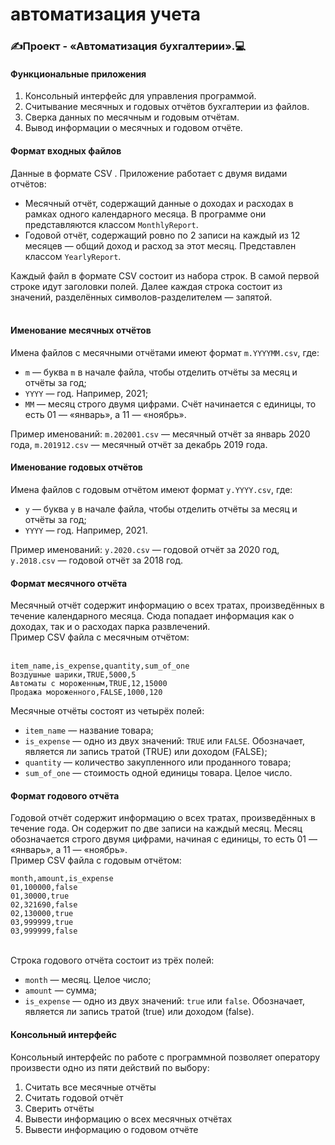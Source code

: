 # автоматизация учета

<h3 class="paragraph">✍Проект - «Автоматизация бухгалтерии».💻</h3>
<h4>Функциональные приложения</h4>
<ol start="1">
<li>Консольный интерфейс для управления программой.</li>
<li>Считывание месячных и годовых отчётов бухгалтерии из файлов.</li>
<li>Сверка данных по месячным и годовым отчётам.</li>
<li>Вывод информации о месячных и годовом отчёте.</li>
</ol>
<h4>Формат входных файлов</h4>
<div class="paragraph">Данные в формате CSV . Приложение работает с двумя видами отчётов:</div>
<ul>
<li>Месячный отчёт, содержащий данные о доходах и расходах в рамках одного календарного месяца. В программе они представляются классом <code class="code-inline code-inline_theme_light">MonthlyReport</code>.</li>
<li>Годовой отчёт, содержащий ровно по 2 записи на каждый из 12 месяцев &mdash; общий доход и расход за этот месяц. Представлен классом <code class="code-inline code-inline_theme_light">YearlyReport</code>.</li>
</ul>
<div class="paragraph">Каждый файл в формате CSV состоит из набора строк. В самой первой строке идут заголовки полей. Далее каждая строка состоит из значений, разделённых символов-разделителем &mdash; запятой.</div>
<div class="paragraph">&nbsp;</div>
<h4>Именование месячных отчётов</h4>
<div class="paragraph">Имена файлов с месячными отчётами имеют формат <code class="code-inline code-inline_theme_light">m.YYYYMM.csv</code>, где:</div>
<ul>
<li><code class="code-inline code-inline_theme_light">m</code> &mdash; буква <code class="code-inline code-inline_theme_light">m</code> в начале файла, чтобы отделить отчёты за месяц и отчёты за год;</li>
<li><code class="code-inline code-inline_theme_light">YYYY</code> &mdash; год. Например, 2021;</li>
<li><code class="code-inline code-inline_theme_light">MM</code> &mdash; месяц строго двумя цифрами. Счёт начинается с единицы, то есть 01 &mdash; &laquo;январь&raquo;, а 11 &mdash; &laquo;ноябрь&raquo;.</li>
</ul>
<div class="paragraph">Пример именований: <code class="code-inline code-inline_theme_light">m.202001.csv</code> &mdash; месячный отчёт за январь 2020 года, <code class="code-inline code-inline_theme_light">m.201912.csv</code> &mdash; месячный отчёт за декабрь 2019 года.</div>
<h4>Именование годовых отчётов</h4>
<div class="paragraph">Имена файлов с годовым отчётом имеют формат <code class="code-inline code-inline_theme_light">y.YYYY.csv</code>, где:</div>
<ul>
<li><code class="code-inline code-inline_theme_light">y</code> &mdash; буква <code class="code-inline code-inline_theme_light">y</code> в начале файла, чтобы отделить отчёты за месяц и отчёты за год;</li>
<li><code class="code-inline code-inline_theme_light">YYYY</code> &mdash; год. Например, 2021.</li>
</ul>
<div class="paragraph">Пример именований: <code class="code-inline code-inline_theme_light">y.2020.csv</code> &mdash; годовой отчёт за 2020 год, <code class="code-inline code-inline_theme_light">y.2018.csv</code> &mdash; годовой отчёт за 2018 год.</div>
<h4>Формат месячного отчёта</h4>
<div class="paragraph">Месячный отчёт содержит информацию о всех тратах, произведённых в течение календарного месяца. Сюда попадает информация как о доходах, так и о расходах парка развлечений.</div>
<div class="paragraph">Пример CSV файла с месячным отчётом:</div>
<div class="code-block code-block_theme_light">
<div class="scrollable-default scrollable scrollable_theme_light code-block__scrollable">
<div>&nbsp;</div>
<div class="scrollable__content-wrapper">
<div class="scrollbar-remover scrollable__content-container">
<div class="scrollable__content">
<pre class="code-block__code-wrapper"><code class="code-block__code">item_name,is_expense,quantity,sum_of_one
Воздушные шарики,TRUE,5000,5
Автоматы с мороженным,TRUE,12,15000
Продажа мороженного,FALSE,1000,120</code></pre>
</div>
</div>
</div>
</div>
</div>
<div class="paragraph">Месячные отчёты состоят из четырёх полей:</div>
<ul>
<li><code class="code-inline code-inline_theme_light">item_name</code> &mdash; название товара;</li>
<li><code class="code-inline code-inline_theme_light">is_expense</code> &mdash; одно из двух значений: <code class="code-inline code-inline_theme_light">TRUE</code> или <code class="code-inline code-inline_theme_light">FALSE</code>. Обозначает, является ли запись тратой (TRUE) или доходом (FALSE);</li>
<li><code class="code-inline code-inline_theme_light">quantity</code> &mdash; количество закупленного или проданного товара;</li>
<li><code class="code-inline code-inline_theme_light">sum_of_one</code> &mdash; стоимость одной единицы товара. Целое число.</li>
</ul>
<h4>Формат годового отчёта</h4>
<div class="paragraph">Годовой отчёт содержит информацию о всех тратах, произведённых в течение года. Он содержит по две записи на каждый месяц. Месяц обозначается строго двумя цифрами, начиная с единицы, то есть 01 &mdash; &laquo;январь&raquo;, а 11 &mdash; &laquo;ноябрь&raquo;.</div>
<div class="paragraph">Пример CSV файла с годовым отчётом:</div>
<div class="code-block code-block_theme_light">
<div class="scrollable-default scrollable scrollable_theme_light code-block__scrollable">
<div class="scrollable__content-wrapper">
<div class="scrollbar-remover scrollable__content-container">
<div class="scrollable__content">
<pre class="code-block__code-wrapper"><code class="code-block__code">month,amount,is_expense
01,100000,false
01,30000,true
02,321690,false
02,130000,true
03,999999,true
03,999999,false</code></pre>
</div>
</div>
</div>
<section class="scrollbar-default scrollbar scrollbar_vertical scrollbar_hidden scrollable__scrollbar scrollable__scrollbar_type_vertical">
<div class="scrollbar__control-container">
<div class="scrollbar__control">
<div class="scrollbar__control-line">&nbsp;</div>
</div>
</div>
</section>
</div>
</div>
<div class="paragraph">Строка годового отчёта состоит из трёх полей:</div>
<ul>
<li><code class="code-inline code-inline_theme_light">month</code> &mdash; месяц. Целое число;</li>
<li><code class="code-inline code-inline_theme_light">amount</code> &mdash; сумма;</li>
<li><code class="code-inline code-inline_theme_light">is_expense</code> &mdash; одно из двух значений: <code class="code-inline code-inline_theme_light">true</code> или <code class="code-inline code-inline_theme_light">false</code>. Обозначает, является ли запись тратой (true) или доходом (false).</li>
</ul>
<h4>Консольный интерфейс</h4>
<div class="paragraph">Консольный интерфейс по работе с программной позволяет оператору произвести одно из пяти действий по выбору:</div>
<ol start="1">
<li>Считать все месячные отчёты</li>
<li>Считать годовой отчёт</li>
<li>Сверить отчёты</li>
<li>Вывести информацию о всех месячных отчётах</li>
<li>Вывести информацию о годовом отчёте</li>
</ol>
<p>&nbsp;</p>
